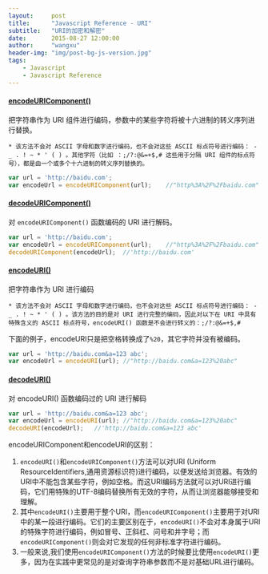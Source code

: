 ```yaml
---
layout:     post
title:      "Javascript Reference - URI"
subtitle:   "URI的加密和解密"
date:       2015-08-27 12:00:00
author:     "wangxu"
header-img: "img/post-bg-js-version.jpg"
tags:
    - Javascript
    - Javascript Reference
---
```


#### [encodeURIComponent()](https://developer.mozilla.org/en-US/docs/Web/JavaScript/Reference/Global_Objects/encodeURIComponent)

把字符串作为 URI 组件进行编码，参数中的某些字符将被十六进制的转义序列进行替换。

    * 该方法不会对 ASCII 字母和数字进行编码，也不会对这些 ASCII 标点符号进行编码： - _ . ! ~ * ' ( ) 。其他字符（比如 ：;/?:@&=+$,# 这些用于分隔 URI 组件的标点符号），都是由一个或多个十六进制的转义序列替换的。

```javascript
var url = 'http://baidu.com';
var encodeUrl = encodeURIComponent(url);    //"http%3A%2F%2Fbaidu.com"
```

#### [decodeURIComponent()](https://developer.mozilla.org/en-US/docs/Web/JavaScript/Reference/Global_Objects/decodeURIComponent)

对 `encodeURIComponent()` 函数编码的 URI 进行解码。

```javascript
var url = 'http://baidu.com';
var encodeUrl = encodeURIComponent(url);    //"http%3A%2F%2Fbaidu.com"
decodeURIComponent(encodeUrl);  //'http://baidu.com'
```

#### [encodeURI()](https://developer.mozilla.org/en-US/docs/Web/JavaScript/Reference/Global_Objects/encodeURI)

把字符串作为 URI 进行编码

    * 该方法不会对 ASCII 字母和数字进行编码，也不会对这些 ASCII 标点符号进行编码： - _ . ! ~ * ' ( ) 。该方法的目的是对 URI 进行完整的编码，因此对以下在 URI 中具有特殊含义的 ASCII 标点符号，encodeURI() 函数是不会进行转义的：;/?:@&=+$,#

下面的例子，encodeURI只是把空格转换成了`%20`，其它字符并没有被编码。

```javascript
var url = 'http://baidu.com&a=123 abc';
var encodeUrl = encodeURI(url); //"http://baidu.com&a=123%20abc"
```

#### [decodeURI()](https://developer.mozilla.org/en-US/docs/Web/JavaScript/Reference/Global_Objects/decodeURI)

对 encodeURI() 函数编码过的 URI 进行解码

```javascript
var url = 'http://baidu.com&a=123 abc';
var encodeUrl = encodeURI(url); //"http://baidu.com&a=123%20abc"
decodeURI(encodeUrl);   //'http://baidu.com&a=123 abc'
```

encodeURIComponent和encodeURI的区别：

1. `encodeURI()`和`encodeURIComponent()`方法可以对URI (Uniform ResourceIdentifiers,通用资源标识符)进行编码，以便发送给浏览器。有效的URI中不能包含某些字符，例如空格。而这URI编码方法就可以对URI进行编码，它们用特殊的UTF-8编码替换所有无效的字符，从而让浏览器能够接受和理解。
2. 其中`encodeURI()`主要用于整个URI，而`encodeURIComponent()`主要用于对URI中的某一段进行编码。它们的主要区别在于，`encodeURI()`不会对本身属于URI的特殊字符进行编码，例如冒号、正斜杠、问号和井字号；而`encodeURIComponent()`则会对它发现的任何非标准字符进行编码。
3. 一般来说,我们使用`encodeURIComponent()`方法的时候要比使用`encodeURI()`更多，因为在实践中更常见的是对查询字符串参数而不是对基础URL进行编码。

